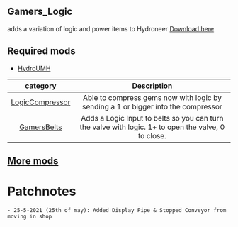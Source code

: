 ## Gamers_Logic
adds a variation of logic and power items to Hydroneer 
[Download here](https://github.com/Gamerkuipers/Hydroneer-Modding/raw/main/Gamers_Logic/500-Gamers_Logic_P.pak)

## Required mods
- [HydroUMH](https://github.com/RHlNO/HydroneerModding/raw/main/Release%20Mods/501-HydroUMH_P.pak)

 category | Description | 
:----:|:---------:
[LogicCompressor](./Logic.md) | Able to compress gems now with logic by sending a 1 or bigger into the compressor
[GamersBelts](./GamersBelts.md) | Adds a Logic Input to belts so you can turn the valve with logic. 1+ to open the valve, 0 to close.

## [More mods](../../../)



# Patchnotes
```
- 25-5-2021 (25th of may): Added Display Pipe & Stopped Conveyor from moving in shop
```